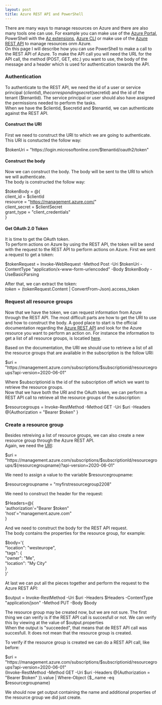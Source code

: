 ```yaml
---
layout: post
title: Azure REST API and PowerShell
---
```

There are many ways to manage resources on Azure and there are also many tools one can use. For example you can make use of the [Azure Portal](https://portal.azure.com), PowerShell with the [Az extensions](https://www.powershellgallery.com/packages/Az/4.5.0), [Azure CLI](https://docs.microsoft.com/nl-nl/cli/azure/install-azure-cli?view=azure-cli-latest) or make use of the [Azure REST API](https://docs.microsoft.com/en-us/rest/api/azure/) to manage resources onm Azure.  
On this page I will describe how you can use PowerShell to make a call to the REST API of Azure. To make the API call you will need the URL for the API call, the method (POST, GET, etc.) you want to use, the body of the message and a header which is used for authentication towards the API.

### Authentication

To authenticate to the REST API, we need the id of a user or service principal ($clientid), the corresponding secret ($secretid) and the id of the tenant ($tenantid). The service principal or user should also have assigned the permissions needed to perform the tasks.  
When we have the $clientid, $secretid and $tenantid, we can authenticate against the REST API.  

#### Construct the URI
First we need to construct the URI to which we are going to authenticate.  
This URI is constucted the follow way:

$tokenUri = "https://login.microsoftonline.com/$tenantid/oauth2/token"  

#### Construct the body
Now we can construct the body. The body will be sent to the URI to which we will authenticate.  
The body is constructed the follow way:

$tokenBody = @{  
    client_id     = $clientId  
    resource         = "https://management.azure.com/"  
    client_secret = $clientSecret  
    grant_type    = "client_credentials"  
}  

#### Get OAuth 2.0 Token
It is time to get the OAuth token.  
To perform actions on Azure by using the REST API, the token will be send with the request to the REST API to perform actions on Azure. First we sent a request to get a token:

$tokenRequest = Invoke-WebRequest -Method Post -Uri $tokenUri -ContentType "application/x-www-form-urlencoded" -Body $tokenBody -UseBasicParsing  

After that, we can extract the token:  
$token = ($tokenRequest.Content | ConvertFrom-Json).access_token  

### Request all resource groups

Now that we have the token, we can request information from Azure through the REST API. The most difficult parts are how to get the URI to use and how to construct the body. A good place to start is the official documentation regarding the [Azure REST API](https://docs.microsoft.com/en-us/rest/api/azure/) and look for the Azure resource you want to perform an action on.
For instance the information to get a list of all resource groups, is locatied [here](https://docs.microsoft.com/en-us/rest/api/resources/resourcegroups/list).  

Based on the documentation, the URI we should use to retrieve a list of all the resource groups that are available in the subscription is the follow URI:

$uri = "https://management.azure.com/subscriptions/$subscriptionid/resourcegroups?api-version=2020-06-01"

Where $subscriptionid is the id of the subscription off which we want to retrieve the resource groups.  
Now that we have both the URI and the OAuth token, we can perform a REST API call to retrieve all the resource groups of the subscription:

$resourcegroups = Invoke-RestMethod -Method GET -Uri $uri -Headers @{Authorization = "Bearer $token" }

### Create a resource group

Besides retreiving a list of resource groups, we can also create a new resource group through the Azure REST API.  
Again, we need the [URI](https://docs.microsoft.com/en-us/rest/api/resources/resourcegroups/createorupdate):

$uri = "https://management.azure.com/subscriptions/$subscriptionId/resourcegroups/${resourcegroupname}?api-version=2020-06-01"

We need to assign a value to the variable $resourcegroupname:  

$resourcegroupname = "myfirstresourcegroup2208"

We need to construct the header for the request:  

$Headers=@{  
  'authorization'="Bearer $token"  
  'host'="management.azure.com"  
}

And we need to construct the body for the REST API request.  
The body contains the properties for the resource group, for example:

$body='{  
    "location": "westeurope",  
     "tags": {  
        "owner": "Me",  
        "location": "My City"  
    }  
 }'

At last we can put all the pieces together and perform the request to the Azure REST API:

$output = Invoke-RestMethod  -Uri $uri -Headers $Headers -ContentType "application/json" -Method PUT -Body $body

The resource group may be created now, but we are not sure. The first thing we can verify is if the REST API call is succesfull or not. We can verify this by viewing at the value of $output.properties  
When the output is "succeeded", that  means that de REST API call was succesfull. It does not mean that the resource group is created.  

To verify if the resource group is created we can do a REST API call, like before:

$uri = "https://management.azure.com/subscriptions/$subscriptionid/resourcegroups?api-version=2020-06-01"  
(Invoke-RestMethod -Method GET -Uri $uri -Headers @{Authorization = "Bearer $token" }).value | Where-Object {$_.name -eq $resourcegroupname}

We should now get output containing the name and additional properties of the resource group we did just create.
